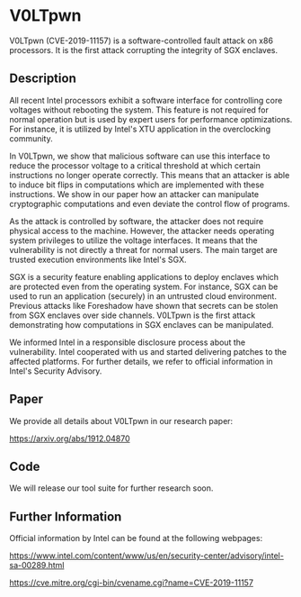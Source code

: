 # V0LTpwn
V0LTpwn (CVE-2019-11157) is a software-controlled fault attack on x86 processors. It is the first attack corrupting the integrity
of SGX enclaves.

## Description

All recent Intel processors exhibit a software interface for controlling core voltages without rebooting the system.
This feature is not required for normal operation but is used by expert users for performance optimizations. For instance, it is utilized by Intel's XTU application in the overclocking community. 

In V0LTpwn, we show that malicious software can use this interface to reduce the processor voltage to a critical threshold
at which certain instructions no longer operate correctly. This means that an attacker is able to induce bit flips 
in computations which are implemented with these instructions. We show in our paper how an attacker can manipulate cryptographic computations and even deviate the control flow of programs.

As the attack is controlled by software, the attacker does not require physical access to the machine. However, the attacker needs operating system privileges to utilize the voltage interfaces. It means that the vulnerability is not directly a threat for normal users. The main target are trusted execution environments like Intel's SGX. 

SGX is a security feature enabling applications to deploy enclaves which are protected even from the operating system. For instance, SGX can be used to run an application (securely) in an untrusted cloud environment. Previous attacks like Foreshadow have shown that secrets can be stolen from SGX enclaves over side channels. V0LTpwn is the first attack demonstrating how computations in SGX enclaves can be manipulated.    

We informed Intel in a responsible disclosure process about the vulnerability. Intel cooperated with us and started delivering patches to the affected platforms. For further details, we refer to official information in Intel's Security Advisory.  

## Paper
We provide all details about V0LTpwn in our research paper:

https://arxiv.org/abs/1912.04870

## Code

We will release our tool suite for further research soon.

## Further Information
Official information by Intel can be found at the following webpages: 

https://www.intel.com/content/www/us/en/security-center/advisory/intel-sa-00289.html

https://cve.mitre.org/cgi-bin/cvename.cgi?name=CVE-2019-11157
